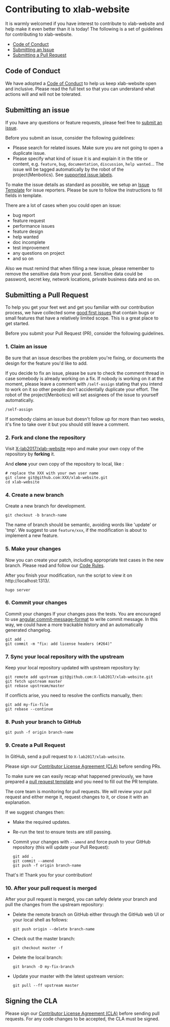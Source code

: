 # Contributing to xlab-website

It is warmly welcomed if you have interest to contribute to xlab-website and help make it even better than it is today! The following is a set of guidelines for contributing to xlab-website.

- [Code of Conduct](#coc)
- [Submitting an Issue](#issue)
- [Submitting a Pull Request](#pr)

## <a name="coc"></a> Code of Conduct

We have adopted a [Code of Conduct][coc] to help us keep xlab-website open and inclusive. Please read the full text so that you can understand what actions will and will not be tolerated.

## <a name="issue"></a> Submitting an issue

If you have any questions or feature requests, please feel free to [submit an issue][new-issue].

Before you submit an issue, consider the following guidelines:

- Please search for related issues. Make sure you are not going to open a duplicate issue.
- Please specify what kind of issue it is and explain it in the title or content, e.g. `feature`, `bug`, `documentation`, `discussion`, `help wanted`... The issue will be tagged automatically by the robot of the project(Menbotics). See [supported issue labels][issue-label].

To make the issue details as standard as possible, we setup an [Issue Template][issue-template] for issue reporters. Please be sure to follow the instructions to fill fields in template.

There are a lot of cases when you could open an issue:

- bug report
- feature request
- performance issues
- feature design
- help wanted
- doc incomplete
- test improvement
- any questions on project
- and so on

Also we must remind that when filling a new issue, please remember to remove the sensitive data from your post. Sensitive data could be password, secret key, network locations, private business data and so on.

## <a name="pr"></a> Submitting a Pull Request

To help you get your feet wet and get you familiar with our contribution process, we have collected some [good first issues][good-first-issues] that contain bugs or small features that have a relatively limited scope. This is a great place to get started.

Before you submit your Pull Request (PR), consider the following guidelines.

### 1. Claim an issue

Be sure that an issue describes the problem you're fixing, or documents the design for the feature you'd like to add.

If you decide to fix an issue, please be sure to check the comment thread in case somebody is already working on a fix. If nobody is working on it at the moment, please leave a comment with `/self-assign` stating that you intend to work on it so other people don't accidentally duplicate your effort. The robot of the project(Menbotics) will set assignees of the issue to yourself automatically.

```shell
/self-assign
```

If somebody claims an issue but doesn't follow up for more than two weeks, it's fine to take over it but you should still leave a comment.

### 2. Fork and clone the repository

Visit [X-lab2017/xlab-website][repo] repo and make your own copy of the repository by **forking** it.

And **clone** your own copy of the repository to local, like :

```shell
# replace the XXX with your own user name
git clone git@github.com:XXX/xlab-website.git
cd xlab-website
```

### 4. Create a new branch

Create a new branch for development.

```shell
git checkout -b branch-name
```

The name of branch should be semantic, avoiding words like 'update' or 'tmp'. We suggest to use `feature/xxx`, if the modification is about to implement a new feature.

### 5. Make your changes

Now you can create your patch, including appropriate test cases in the new branch. Please read and follow our [Code Rules][rules].

After you finish your modification, run the script to view it on http://localhost:1313/.

```shell
hugo server
```

### 6. Commit your changes

Commit your changes If your changes pass the tests. You are encouraged to use [angular commit-message-format][angular-commit-message-format] to write commit message. In this way, we could have a more trackable history and an automatically generated changelog.

```shell
git add .
git commit -m "fix: add license headers (#264)"
```

### 7. Sync your local repository with the upstream

Keep your local repository updated with upstream repository by:

```shell
git remote add upstream git@github.com:X-lab2017/xlab-website.git
git fetch upstream master
git rebase upstream/master
```

If conflicts arise, you need to resolve the conflicts manually, then:

```shell
git add my-fix-file
git rebase --continue
```

### 8. Push your branch to GitHub

```shell
git push -f origin branch-name
```

### 9. Create a Pull Request

In GitHub, send a pull request to `X-lab2017/xlab-website`.

Please sign our [Contributor License Agreement (CLA)](#cla) before sending PRs.

To make sure we can easily recap what happened previously, we have prepared a [pull request template][pr-template] and you need to fill out the PR template.

The core team is monitoring for pull requests. We will review your pull request and either merge it, request changes to it, or close it with an explanation.

If we suggest changes then:

-   Make the required updates.

-   Re-run the test to ensure tests are still passing.

-   Commit your changes with `--amend` and force push to your GitHub repository (this will update your Pull Request):

    ```shell
    git add .
    git commit --amend
    git push -f origin branch-name
    ```

That's it! Thank you for your contribution!

### 10. After your pull request is merged

After your pull request is merged, you can safely delete your branch and pull the changes from the upstream repository:

-   Delete the remote branch on GitHub either through the GitHub web UI or your local shell as follows:

    ```shell
    git push origin --delete branch-name
    ```

-   Check out the master branch:

    ```shell
    git checkout master -f
    ```

-   Delete the local branch:

    ```shell
    git branch -D my-fix-branch
    ```

-   Update your master with the latest upstream version:

    ```shell
    git pull --ff upstream master
    ```

## <a name="cla"></a> Signing the CLA

Please sign our [Contributor License Agreement (CLA)][cla] before sending pull requests. For any code
changes to be accepted, the CLA must be signed.

[coc]: ./CODE_OF_CONDUCT.md

[new-issue]: https://github.com/X-lab2017/xlab-website/issues/new

[issue-label]: https://github.com/X-lab2017/xlab-website/labels

[good-first-issues]: https://github.com/X-lab2017/xlab-website/issues?utf8=%E2%9C%93&q=is%3Aissue+is%3Aopen+label%3A%22good+first+issue%22+

[repo]: https://github.com/X-lab2017/xlab-website

[rules]: ./CODE_RULES.md

[angular-commit-message-format]: https://github.com/angular/angular.js/blob/master/DEVELOPERS.md#-git-commit-guidelines

[pr-template]: ./.github/pull_request_template.md

[issue-template]: ./.github/ISSUE_TEMPLATE/enhancement.md

[cla]: https://cla-assistant.io/X-lab2017/xlab-website
